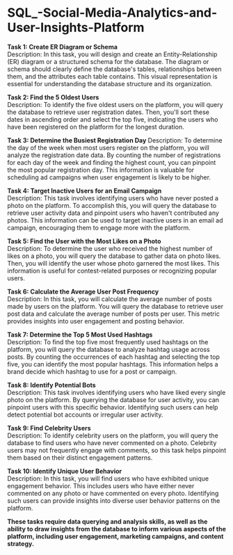 # SQL_-Social-Media-Analytics-and-User-Insights-Platform






**Task 1: Create ER Diagram or Schema** <br>
Description: In this task, you will design and create an Entity-Relationship (ER) diagram or a structured schema for the database. The diagram or schema should clearly define the database's tables, relationships between them, and the attributes each table contains. This visual representation is essential for understanding the database structure and its organization.<br>

**Task 2: Find the 5 Oldest Users**<br>
Description: To identify the five oldest users on the platform, you will query the database to retrieve user registration dates. Then, you'll sort these dates in ascending order and select the top five, indicating the users who have been registered on the platform for the longest duration.

**Task 3: Determine the Busiest Registration Day**
Description: To determine the day of the week when most users register on the platform, you will analyze the registration date data. By counting the number of registrations for each day of the week and finding the highest count, you can pinpoint the most popular registration day. This information is valuable for scheduling ad campaigns when user engagement is likely to be higher.<br>

**Task 4: Target Inactive Users for an Email Campaign**<br>
Description: This task involves identifying users who have never posted a photo on the platform. To accomplish this, you will query the database to retrieve user activity data and pinpoint users who haven't contributed any photos. This information can be used to target inactive users in an email ad campaign, encouraging them to engage more with the platform.

**Task 5: Find the User with the Most Likes on a Photo** <br>
Description: To determine the user who received the highest number of likes on a photo, you will query the database to gather data on photo likes. Then, you will identify the user whose photo garnered the most likes. This information is useful for contest-related purposes or recognizing popular users.<br>

**Task 6: Calculate the Average User Post Frequency** <br>
Description: In this task, you will calculate the average number of posts made by users on the platform. You will query the database to retrieve user post data and calculate the average number of posts per user. This metric provides insights into user engagement and posting behavior.

**Task 7: Determine the Top 5 Most Used Hashtags** <br>
Description: To find the top five most frequently used hashtags on the platform, you will query the database to analyze hashtag usage across posts. By counting the occurrences of each hashtag and selecting the top five, you can identify the most popular hashtags. This information helps a brand decide which hashtag to use for a post or campaign.

**Task 8: Identify Potential Bots** <br>
Description: This task involves identifying users who have liked every single photo on the platform. By querying the database for user activity, you can pinpoint users with this specific behavior. Identifying such users can help detect potential bot accounts or irregular user activity.

**Task 9: Find Celebrity Users** <br>
Description: To identify celebrity users on the platform, you will query the database to find users who have never commented on a photo. Celebrity users may not frequently engage with comments, so this task helps pinpoint them based on their distinct engagement patterns.

**Task 10: Identify Unique User Behavior** <br>
Description: In this task, you will find users who have exhibited unique engagement behavior. This includes users who have either never commented on any photo or have commented on every photo. Identifying such users can provide insights into diverse user behavior patterns on the platform.

**These tasks require data querying and analysis skills, as well as the ability to draw insights from the database to inform various aspects of the platform, including user engagement, marketing campaigns, and content strategy.**
